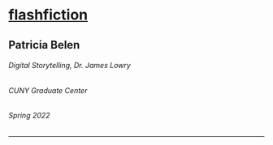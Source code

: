 # [flashfiction](https://patriciabelen.github.io/flashfiction/)

## Patricia Belen
###### Digital Storytelling, Dr. James Lowry
###### CUNY Graduate Center
###### Spring 2022
---
